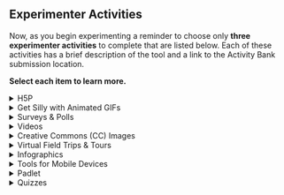 ## Experimenter Activities <!-- {docsify-ignore} -->

Now, as you begin experimenting a reminder to choose only **three experimenter activities** to complete that are listed below. Each of these activities has a brief description of the tool and a link to the Activity Bank submission location.

**Select each item to learn more.**

<div class="accordion">
  
  <details>
    <summary>H5P</summary>
    
H5P is a [free and open-source](https://en.wikipedia.org/wiki/Free_and_open-source_software) content platform independent framework based on the HTML5 standard. You can create a wide range of interactive widgets, such as “find the hotspot” or “fill in the blanks” that can then be used within web sites and LMS platforms (Canvas, Moodle and Blackboard) as well as WordPress. Learn more about the [capabilities of H5P content types](https://h5p.org/content-types-and-applications) and explore live demos.

For this activity you will use [Moodle](https://elearn.waikato.ac.nz) to create an interactive activity for learners to review for an assessment or to assess prior knowledge about a topic.

Click the “Take it to the Bank” button to visit the activity for full instructions.

[Take it to the Bank!](https://elearn.waikato.ac.nz/mod/forum/view.php?id=1640077 ':class=button')
  </details>
  <details>
    <summary>Get Silly with Animated GIFs</summary>
    
Animated GIFs are familiar as expressions of emotion in social media but are also of educational value to as short looping videos to demonstrate a process.

In this activity you will try the [Giphy Make a GIF tool](https://giphy.com/create/gifmaker) to generate an animated GIF from a section of a video or a series of uploaded photos.

Click the “Take it to the Bank” button to visit the activity for full instructions.

[Take it to the Bank!](https://elearn.waikato.ac.nz/mod/forum/view.php?id=1640092 ':class=button')
  </details>
  <details>
    <summary>Surveys & Polls</summary>
      
Online survey or audience response tools are powerful for capturing opinions and understanding your students or colleagues better. In this activity you will explore an online survey tool. Experiment by creating and conducting a five-question survey of your peers about ways to use technology-enabled activities.

Click the “Take it to the Bank” button to visit the activity for full instructions.  

[Take it to the Bank!](https://elearn.waikato.ac.nz/mod/forum/view.php?id=1641349 ':class=button')
  </details>
  <details>
    <summary>Videos</summary>
      
A bridge or hook is an effective teaching approach to gain a learner’s attention and build motivation. In this activity you will Create a video, that serves the bridge or hook purpose to welcome students to your course (think [course trailer](https://www.youtube.com/playlist?list=PLu1e4V7jPKeNHvqV5p3eB2m7ZiqrAmHwe) even), or your blog website, with one of the freely available tools highlighted in the [Online learning toolkit](https://www.onlinelearningtoolkit.com/blog/categories/video).

Click the “Take it to the Bank” button to visit the activity for full instructions.

[Take it to the Bank!](https://elearn.waikato.ac.nz/mod/forum/view.php?id=1641325 ':class=button')
  </details>
  <details>
    <summary>Creative Commons (CC) Images</summary>
      
Have you ever taken a photo or created a graphic that you would like to use or found the perfect image on the Internet and wanted to use it?

It is time for you to [learn about the location and attribution of openly licensed images](https://www.oercommons.org/authoring/22562-quickstart-guide-openly-licensed-images-and-attrib/view) (OER Commons) or see the [Consider This! activity](https://elearn.waikato.ac.nz/mod/forum/view.php?id=1606938) from the Curator module.

Click the “Take it to the Bank” button to visit the activity for full instructions.  

[Take it to the Bank!](https://elearn.waikato.ac.nz/mod/forum/view.php?id=1641320 ':class=button')
  </details>
  <details>
    <summary>Virtual Field Trips & Tours</summary>
      
Field work is an immersive and experiential way to engage students in the learning process. However, when you cannot hold a class on the Athabasca Glacier to examine glacial retreat or transport 60 students to Paris, France to study the urban form and function of the city, virtual tours provides a way to create that “in the field” experience.

Click the “Take it to the Bank” button to visit the activity for full instructions.

[Take it to the Bank!](https://elearn.waikato.ac.nz/mod/forum/view.php?id=1641311 ':class=button')
  </details>
  <details>
    <summary>Infographics</summary>
      
An infographic is “data, presented visually, that tells a story” (from [Creating Infographics](https://sites.google.com/view/creating-infographics/creating-infographics)). We have no shortage of tools and articles for how to generate an infographic, but the most important steps happen before you open a tool- identifying your audience, the topic, researching and tracking the data you will use, and planning out the best ways to visualize the information.

Click the “Take it to the Bank” button to visit the activity for full instructions.

[Take it to the Bank!](https://elearn.waikato.ac.nz/mod/forum/view.php?id=1641106 ':class=button')
  </details>
  <details>
    <summary>Tools for Mobile Devices</summary>
      
[The UDG Agora Project Challenge Bank](http://udg.theagoraonline.net/bank/ "The Agora Project Challenge Bank and complete one of the challenges.") is a collection of activities (which is much like our own Activity Bank) was created as part of [a faculty development program for the University of Guadalajara](http://udg.theagoraonline.net/) specifically focused on integration of technologies and strategies that are effective on mobile devices.

Click the “Take it to the Bank” button to visit the activity for full instructions.

[Take it to the Bank!](https://elearn.waikato.ac.nz/mod/forum/view.php?id=1640325 ':class=button')
  </details>
  <details>
    <summary>Padlet</summary>
      
Padlet offers a virtual bulletin board for sharing words, web sites, audio, video, and creating connecting between items. Padlets can be set up to allow contributions without logging on or they can be made private. Creating a [Padlet](http://padlet.com/) is often described as building a living, breathing web page. You will see it in use the [Curator Module](/d2l/le/lessons/6712/units/3168).

Click the “Take it to the Bank” button to visit the activity for full instructions.

[Take it to the Bank!](https://elearn.waikato.ac.nz/mod/forum/view.php?id=1640059 ':class=button')
  </details>
  <details>
    <summary>Quizzes</summary>
      
[Quizlet](http://quizlet.com/) began as one learner’s method to improve their learning by creating online vocabulary quizzes and has grown to be a platform for creating sets of practice exercises for any discipline.

Interaction types include content review, flashcards, matching games, spelling and more learning tools. [Quizlet Live](https://quizlet.com/features/live) is a platform for producing in class interactive activities.

Click the “Take it to the Bank” button to visit the activity for full instructions.

[Take it to the Bank!](https://elearn.waikato.ac.nz/mod/forum/view.php?id=1640055 ':class=button')

  </details>
  
</div>
